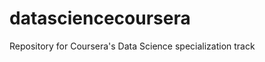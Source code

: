 datasciencecoursera
===================

Repository for Coursera's Data Science specialization track
